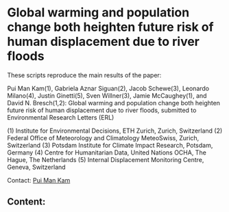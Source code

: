 # Global warming and population change both heighten future risk of human displacement due to river floods

These scripts reproduce the main results of the paper:

Pui Man Kam(1), Gabriela Aznar Siguan(2), Jacob Schewe(3), Leonardo Milano(4), Justin Ginetti(5), Sven Willner(3), Jamie McCaughey(1), and David N. Bresch(1,2):
Global warming and population change both heighten future risk of human displacement due to river floods, submitted to Environmental Research Letters (ERL)

(1) Institute for Environmental Decisions, ETH Zurich, Zurich, Switzerland
(2) Federal Office of Meteorology and Climatology MeteoSwiss, Zurich, Switzerland
(3) Potsdam Institute for Climate Impact Research, Potsdam, Germany
(4) Centre for Humanitarian Data, United Nations OCHA, The Hague, The Netherlands
(5) Internal Displacement Monitoring Centre, Geneva, Switzerland

Contact: [Pui Man Kam](mannie.kam@usys.ethz.ch)

## Content:
